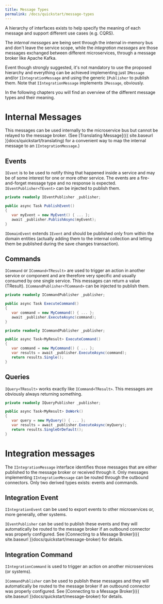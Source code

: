 ```yaml
---
title: Message Types
permalink: /docs/quickstart/message-types
---
```


A hierarchy of interfaces exists to help specify the meaning of each message and support different use cases (e.g. CQRS).

The _internal messages_ are being sent through the internal in-memory bus and don't leave the service scope, while the _integration messages_ are those messages exchanged between different microservices, through a message broker like Apache Kafka.

Event though strongly suggested, it's not mandatory to use the proposed hierarchy and everything can be achieved implementing just `IMessage` and/or `IIntegrationMessage` and using the generic `IPublisher` to publish them.
Note that `IIntegrationMessage` implements `IMessage`, obviously.

In the following chapters you will find an overview of the different message types and their meaning.

# Internal Messages

This messages can be used internally to the microservice bus but cannot be relayed to the message broker. (See [Translating Message]({{ site.baseurl }}docs/quickstart/translating) for a convenient way to map the internal message to an `IIntegrationMessage`.)

## Events

`IEvent` is to be used to notify thing that happened inside a service and may be of some interest for one or more other service. The events are a fire-and-forget message type and no response is expected.
`IEventPublisher<TEvent>` can be injected to publish them.

```c#
private readonly IEventPublisher _publisher;

public async Task PublishEvent()
{
   var myEvent = new MyEvent() { ... };
   await _publisher.PublishAsync(myEvent);
}
```

`IDomainEvent` extends `IEvent` and should be published only from within the domain entities (actually adding them to the internal collection and letting them be published during the save changes transaction).

## Commands

`ICommand` or `ICommand<TResult>` are used to trigger an action in another service or component and are therefore very specific and usually consumed by one single service. This messages can return a value (TResult).
`ICommandPublisher<TCommand>` can be injected to publish them.

```c#
private readonly ICommandPublisher _publisher;

public async Task ExecuteCommand()
{
   var command = new MyCommand() { ... };
   await _publisher.ExecuteAsync(command);
}
```
```c#
private readonly ICommandPublisher _publisher;

public async Task<MyResult> ExecuteCommand()
{
   var command = new MyCommand() { ... };
   var results = await _publisher.ExecuteAsync(command);
   return results.Single();
}
```

## Queries

`IQuery<TResult>` works exactly like `ICommand<TResult>`. This messages are obviously always returning something.

```c#
private readonly IQueryPublisher _publisher;

public async Task<MyResult> DoWork()
{
   var query = new MyQuery() { ... };
   var results = await _publisher.ExecuteAsync(myQuery);
   return results.SingleOrDefault();
}
```

# Integration messages

The `IIntegrationMessage` interface identifies those messages that are either published to the message broker or received through it. Only messages implementing `IIntegrationMessage` can be routed through the outbound connectors.
Only two derived types exists: events and commands.

## Integration Event

`IIntegrationEvent` can be used to export events to other microservices or, more generally, other systems.

`IEventPublisher` can be used to publish these events and they will automatically be routed to the message broker if an outbound connector was properly configured. See [Connecting to a Message Broker]({{ site.baseurl }}docs/quickstart/message-broker) for details.

## Integration Command

`IIntegrationCommand` is used to trigger an action on another microservices (or systems).

`ICommandPublisher` can be used to publish these messages and they will automatically be routed to the message broker if an outbound connector was properly configured. See [Connecting to a Message Broker]({{ site.baseurl }}docs/quickstart/message-broker) for details.